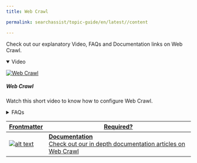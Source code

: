 ```yaml
---
title: Web Crawl

permalink: searchassist/topic-guide/en/latest//content

---
```

<!--#### Topic Guide
###### Web Crawl-->

  Check out our explanatory Video, FAQs and Documentation links on Web Crawl.

<details class="introduction-video" open>
  <summary>Video
  </summary>
  
   [![Web Crawl](images/VideoCoverImage.png)](https://player.vimeo.com/video/751565216?h=aef213c599&amp)

  ##### Web Crawl 
  Watch this short video to know how to configure Web Crawl.

</details>

<details>
  <summary>FAQs
  </summary>

  <a class="doc-link" target="_blank" href="https://docs.kore.ai/searchassist/manage-content-sources/managing-web-content/">
 
  How to add content from your website by crawling?

</a>


  
<a class="doc-link" target="_blank" href="https://docs.kore.ai/searchassist/manage-content-sources/managing-web-content/">

  How to schedule Auto-Crawl for your website?

</a>


</details>


<a class="doc-link" target="_blank" href="https://docs.kore.ai/searchassist/manage-content-sources/content-overview/">


| Frontmatter | Required? |
|-------------|-------------|
| ![alt text](images/SA_Documentation.svg "Title") | **Documentation**  <br /> Check out our in depth documentation articles on Web Crawl | 


</a>
